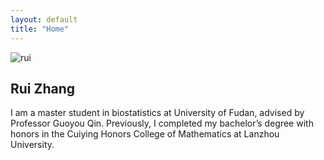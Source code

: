 ```yaml
---
layout: default
title: "Home"
---
```



![rui]("https://github.com/RZRuiZhang/RZRuiZhang.github.io/blob/master/R.jpeg")

## Rui Zhang

I am a master student in biostatistics at University of Fudan, advised by Professor Guoyou Qin. Previously, I completed my bachelor’s degree 
with honors in the Cuiying Honors College of Mathematics at Lanzhou University. 



